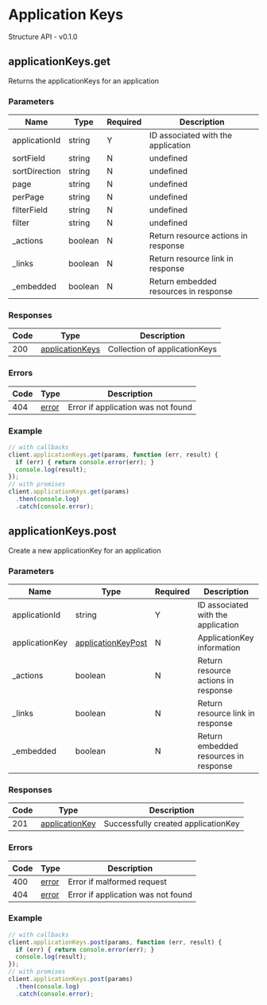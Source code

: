 # Application Keys
Structure API - v0.1.0

## applicationKeys.get
Returns the applicationKeys for an application



### Parameters
| Name | Type | Required | Description |
| ---- | ---- | -------- | ----------- |
| applicationId | string | Y | ID associated with the application |
| sortField | string | N | undefined |
| sortDirection | string | N | undefined |
| page | string | N | undefined |
| perPage | string | N | undefined |
| filterField | string | N | undefined |
| filter | string | N | undefined |
| _actions | boolean | N | Return resource actions in response |
| _links | boolean | N | Return resource link in response |
| _embedded | boolean | N | Return embedded resources in response |

### Responses
| Code | Type | Description |
| ---- | ---- | ----------- |
| 200 | [applicationKeys](_schemas.md#applicationkeys) | Collection of applicationKeys |

### Errors
| Code | Type | Description |
| ---- | ---- | ----------- |
| 404 | [error](_schemas.md#error) | Error if application was not found |

### Example
```javascript
// with callbacks
client.applicationKeys.get(params, function (err, result) {
  if (err) { return console.error(err); }
  console.log(result);
});
// with promises
client.applicationKeys.get(params)
  .then(console.log)
  .catch(console.error);
```
## applicationKeys.post
Create a new applicationKey for an application



### Parameters
| Name | Type | Required | Description |
| ---- | ---- | -------- | ----------- |
| applicationId | string | Y | ID associated with the application |
| applicationKey | [applicationKeyPost](_schemas.md#applicationkeypost) | N | ApplicationKey information |
| _actions | boolean | N | Return resource actions in response |
| _links | boolean | N | Return resource link in response |
| _embedded | boolean | N | Return embedded resources in response |

### Responses
| Code | Type | Description |
| ---- | ---- | ----------- |
| 201 | [applicationKey](_schemas.md#applicationkey) | Successfully created applicationKey |

### Errors
| Code | Type | Description |
| ---- | ---- | ----------- |
| 400 | [error](_schemas.md#error) | Error if malformed request |
| 404 | [error](_schemas.md#error) | Error if application was not found |

### Example
```javascript
// with callbacks
client.applicationKeys.post(params, function (err, result) {
  if (err) { return console.error(err); }
  console.log(result);
});
// with promises
client.applicationKeys.post(params)
  .then(console.log)
  .catch(console.error);
```
